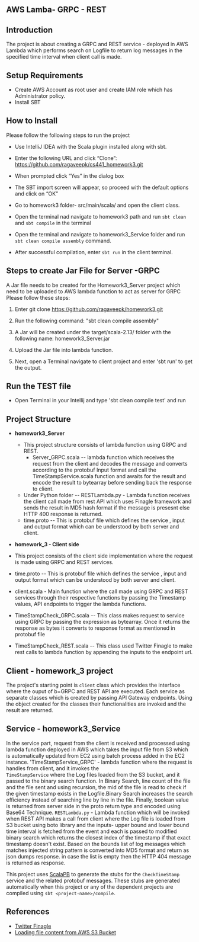 ## AWS Lamba- GRPC - REST

## Introduction

The project is about creating a  GRPC and REST service - deployed in AWS Lambda which performs search on Logfile to
return log messages in the specified time interval when client call is made.


## Setup Requirements
- Create AWS Account as root user and create IAM role which has Administrator policy.
- Install SBT

## How to Install

Please follow the following steps to run the project
- Use IntelliJ IDEA with the Scala plugin installed along with sbt.
- Enter the following URL and click “Clone”: https://github.com/ragaveepk/cs441_homework3.git

- When prompted click “Yes” in the dialog box

- The SBT import screen will appear, so proceed with the default options and click on “OK”

- Go to homework3 folder- src/main/scala/ and open the client class.

- Open the terminal nad navigate to homework3 path and run `sbt clean`  and `sbt compile` in the terminal

- Open the terminal and navigate to homework3_Service folder and run `sbt clean compile assembly` command.

- After successful compilation, enter `sbt run` in the  client terminal.

## Steps to  create Jar File for Server -GRPC

A Jar file needs to be created for the Homework3_Server project which need to be uploaded to AWS lambda function to act as server for GRPC
Please follow these steps:

1) Enter git clone https://github.com/ragaveepk/homework3.git

2) Run the following command: "sbt clean compile assembly"

3) A Jar will be created under the target/scala-2.13/ folder with the following name: homework3_Server.jar

4) Upload the Jar file into lambda function.

5) Next, open a Terminal navigate to client project and enter 'sbt run' to get the output.

## Run the TEST file
- Open Terminal in your Intellij and type 'sbt  clean compile test' and run

## Project Structure
- **homework3_Server** 
  - This project structure consists of  lambda function using GRPC and  REST.
    - Server_GRPC.scala -- lambda function which receives the request from the client and decodes the message and converts according
                          to the protobuf Input format  and call the TimeStampService.scala function and awaits for the result and encode the result 
                          to bytearray before sending back the response to client.
  - Under Python folder -- RESTLambda.py - Lambda function receives the client call made from rest API which uses Finagle framework and 
                           sends the result in MD5 hash format if the message is presesnt else HTTP 400 response is returned.
  - time.proto -- This is protobuf file which defines the service , input and output format which can be understood by both server and client.
  
- **homework_3  - Client side**
- This project consists of the client side implementation where the request is made using GRPC and REST services.
- time.proto -- This is protobuf file which defines the service , input and output format which can be understood by both server and client.
- client.scala - Main function where the call made using GRPC and REST services through their respective functions 
                  by passing the Timestamp values, API endpoints to trigger the lambda functions.
- TimeStampCheck_GRPC.scala -- This class makes request to service using GRPC by passing the expression as bytearray.
                               Once it returns the response as bytes it converts to response format as mentioned in protobuf file
- TimeStampCheck_REST.scala -- This class used Twitter Finagle to make rest calls to lambda function by appending 
                                the inputs to the endpoint url.

## Client - homework_3  project
The project's starting point is `client` class which provides the interface where the ouput of b=GRPC and REST API are  executed.
Each service as separate classes which is created by passing API Gateway endpoints.
Using the object created for the classes their functionalities are invoked and the result are returned.


## Service - homework3_Service
In the service part, request from the client is received and processed using lambda function deployed in AWS 
which takes the input file from S3 which is automatically updated from EC2 using batch process added in the EC2 instance. 
'TimeStampService_GRPC' - lambda function where the request is handles from client, and it invokes the  
`TimeStampService` where the Log files loaded from the S3 bucket, and it passed to the binary search function.
In Binary Search, line count of the file and the file sent and using recursion, the mid of the file is read to check
if the given timestamp exists in the Logfile.Binary Search increases the search efficiency instead of searching
line by line in the file. Finally, boolean value is returned from server side in the proto return type  and encoded 
using Base64 Technique. 
`RESTLambda.py` - Lambda function which will be invoked when REST API makes  a call from client where the Log file is loaded
from S3 bucket using boto library and the inputs- upper bound and lower bound time interval is fetched from the event 
and each is passed to modified binary search which returns the closest index of the timestamp if that exact timestamp
doesn't exist. Based on the bounds list of log messages which matches injected string pattern is converted into MD5 format 
and return as json dumps response. in case the list is empty then the HTTP 404 message is returned as response.

This project uses [ScalaPB](https://scalapb.github.io/) to generate the stubs for the `CheckTimeStamp` service and the related protobuf messages.
These stubs are generated automatically when  this project or any of the dependent projects are compiled using `sbt <project-name>/compile`.


## References
- [Twitter Finagle](https://twitter.github.io/finagle/guide/Quickstart.html)
- [Loading file content from AWS S3 Bucket](https://docs.aws.amazon.com/code-samples/latest/catalog/java-s3-src-main-java-aws-example-s3-GetObject2.java.html)  
